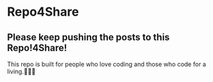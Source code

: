# Repo4Share
Please keep pushing the posts to this Repo!4Share!
---
This repo is built for people who love coding and those who code for a living.:money_with_wings::money_with_wings::money_with_wings: 
